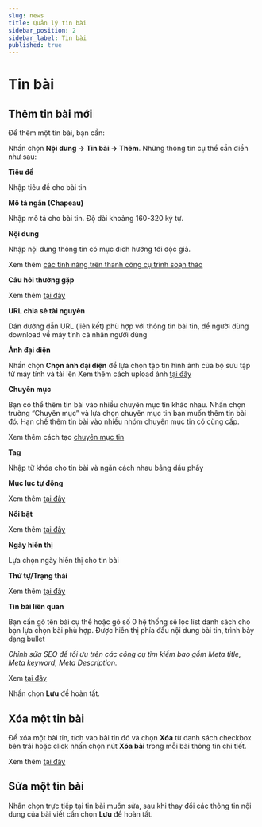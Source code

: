 ```yaml
---
slug: news
title: Quản lý tin bài
sidebar_position: 2
sidebar_label: Tin bài
published: true
---
```

# Tin bài

## Thêm tin bài mới

Để thêm một tin bài, bạn cần:

Nhấn chọn **Nội dung -> Tin bài -> Thêm**. Những thông tin cụ thể cần điền như sau:

**Tiêu đề**

Nhập tiêu đề cho bài tin

**Mô tả ngắn (Chapeau)**

Nhập mô tả cho bài tin. Độ dài khoảng 160-320 ký tự.

**Nội dung**

Nhập nội dung thông tin có mục đích hướng tới độc giả.

Xem thêm [các tính năng trên thanh công cụ trình soạn thảo](https://mkmate.osd.vn/docs/common/tinymce)

**Câu hỏi thường gặp**

Xem thêm [tại đây](https://mkmate.osd.vn/docs/common/faqs)

**URL chia sẻ tài nguyên**

Dán đường dẫn URL (liên kết) phù hợp với thông tin bài tin, để người dùng download về máy tính cá nhân người dùng

**Ảnh đại diện**

Nhấn chọn **Chọn ảnh đại diện** để lựa chọn tập tin hình ảnh của bộ sưu tập từ máy tính và tải lên
Xem thêm cách upload ảnh [tại đây](https://mkmate.osd.vn/docs/common/finder#nh%E1%BB%AFng-t%C3%ADnh-n%C4%83ng-c%C6%A1-b%E1%BA%A3n)

**Chuyên mục**

Bạn có thể thêm tin bài vào nhiều chuyên mục tin khác nhau. Nhấn chọn trường “Chuyên mục” và lựa chọn chuyên mục tin bạn muốn thêm tin bài đó. Hạn chế thêm tin bài vào nhiều nhóm chuyên mục tin có cùng cấp.

Xem thêm cách tạo [chuyên mục tin](https://mkmate.osd.vn/docs/catalog/categories/)

**Tag**

Nhập từ khóa cho tin bài và ngăn cách nhau bằng dấu phẩy

**Mục lục tự động**

Xem thêm [tại đây](https://mkmate.osd.vn/docs/common/toc)

**Nổi bật**

Xem thêm [tại đây](https://mkmate.osd.vn/docs/common/logic/#m%E1%BB%A5c-n%E1%BB%95i-b%E1%BA%ADt)

**Ngày hiển thị**

Lựa chọn ngày hiển thị cho tin bài

**Thứ tự/Trạng thái**

Xem thêm [tại đây](https://mkmate.osd.vn/docs/common/logic/#th%E1%BB%A9-t%E1%BB%B1-s%E1%BA%AFp-x%E1%BA%BFp-l%C3%A0-s%E1%BB%91-ch%E1%BB%89-%C4%91%E1%BB%8Bnh)

**Tin bài liên quan**

Bạn cần gõ tên bài cụ thể hoặc gõ số 0 hệ thống sẽ lọc list danh sách cho bạn lựa chọn bài phù hợp. Được hiển thị phía đầu nội dung bài tin, trình bày dạng bullet

_Chỉnh sửa SEO để tối ưu trên các công cụ tìm kiếm bao gồm Meta title, Meta keyword, Meta Description._

Xem [tại đây](https://mkmate.osd.vn/docs/seo/serp/)

Nhấn chọn **Lưu** để hoàn tất.

## Xóa một tin bài

Để xóa một bài tin, tích vào bài tin đó và chọn **Xóa** từ danh sách checkbox bên trái hoặc click nhấn chọn nút **Xóa bài** trong mỗi bài thông tin chi tiết.

Xem thêm [tại đây](https://mkmate.osd.vn/docs/common/logic#x%C3%B3a-c%C3%A1c-m%E1%BB%A5c-c%C3%A1c-th%C3%A0nh-ph%E1%BA%A7n-th%C3%B4ng-tin)

## Sửa một tin bài

Nhấn chọn trực tiếp tại tin bài muốn sửa, sau khi thay đổi các thông tin nội dung của bài viết cần chọn **Lưu** để hoàn tất.
